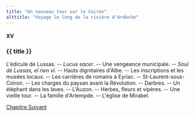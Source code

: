 ```yaml
---
title: "Un nouveau tour sur le Coiron"
alttitle: "Voyage le long de la rivière d'Ardèche"
---
```


#### XV

### {{ title }}

<div id="tltr">

L'édicule de Lussas. -- _Lucus sacer_. -- Une vengeance municipale. -- _Souï dé
Lussas, eï rien vi_. -- Hauts dignitaires d'Albe. -- Les inscriptions et les
musées locaux. -- Les carrières de romains à Eyriac. -- St-Laurent-sous-Coiron.
-- Les charges du paysan avant la Révolution. -- Darbres. -- Un éléphant dans
les laves. -- L'Auzon. -- Herbes, fleurs et vipères. -- Une vieille tour. -- La
famille d'Arlempde. -- L'église de Mirabel.

</div>

<div id="next">

[Chapitre Suivant](16.html)

</div>
